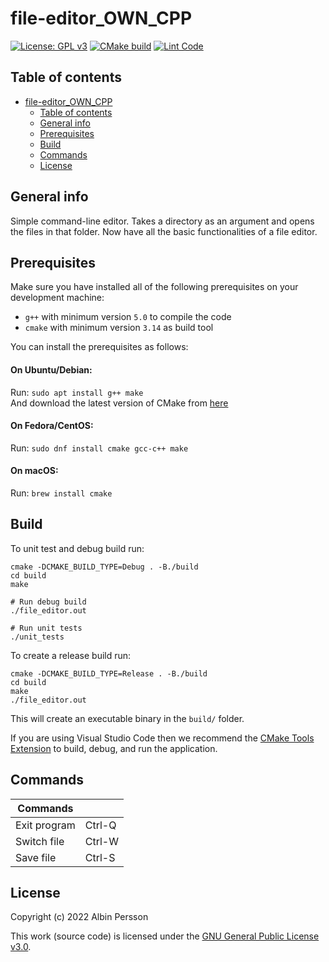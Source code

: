 # file-editor_OWN_CPP
[![License: GPL v3](https://img.shields.io/badge/License-GPLv3-blue.svg)](https://www.gnu.org/licenses/gpl-3.0)
[![CMake build](https://github.com/DenmarkPolice/file-editor_OWN_CPP/actions/workflows/cmake.yml/badge.svg)](https://github.com/DenmarkPolice/file-editor_OWN_CPP/actions/workflows/cmake.yml)
[![Lint Code](https://github.com/DenmarkPolice/file-editor_OWN_CPP/actions/workflows/linter.yml/badge.svg)](https://github.com/DenmarkPolice/file-editor_OWN_CPP/actions/workflows/linter.yml)

## Table of contents

- [file-editor\_OWN\_CPP](#file-editor_own_cpp)
  - [Table of contents](#table-of-contents)
  - [General info](#general-info)
  - [Prerequisites](#prerequisites)
  - [Build](#build)
  - [Commands](#commands)
  - [License](#license)

## General info
Simple command-line editor. Takes a directory as an argument and opens the files in that folder. Now have all the basic functionalities of a file editor.

## Prerequisites

Make sure you have installed all of the following prerequisites on your development machine:

* `g++` with minimum version `5.0` to compile the code
* `cmake` with minimum version `3.14` as build tool

You can install the prerequisites as follows:

#### On Ubuntu/Debian: 
Run: `sudo apt install g++ make`<br />
And download the latest version of CMake from [here](https://cmake.org/download/)

#### On Fedora/CentOS: 
Run: `sudo dnf install cmake gcc-c++ make`

#### On macOS: 
Run: `brew install cmake`

## Build

To unit test and debug build run:

```shell
cmake -DCMAKE_BUILD_TYPE=Debug . -B./build
cd build
make

# Run debug build
./file_editor.out

# Run unit tests
./unit_tests
```

To create a release build run:

```shell
cmake -DCMAKE_BUILD_TYPE=Release . -B./build
cd build
make
./file_editor.out
```

This will create an executable binary in the `build/` folder.

If you are using Visual Studio Code then we recommend the [CMake Tools Extension](https://marketplace.visualstudio.com/items?itemName=ms-vscode.cmake-tools) to build, debug, and run the application.

## Commands

| Commands     |        |
| ------------ | ------ |
| Exit program | Ctrl-Q |
| Switch file  | Ctrl-W |
| Save file    | Ctrl-S |

## License

Copyright (c) 2022 Albin Persson

This work (source code) is licensed under the [GNU General Public License v3.0](./LICENSE).
